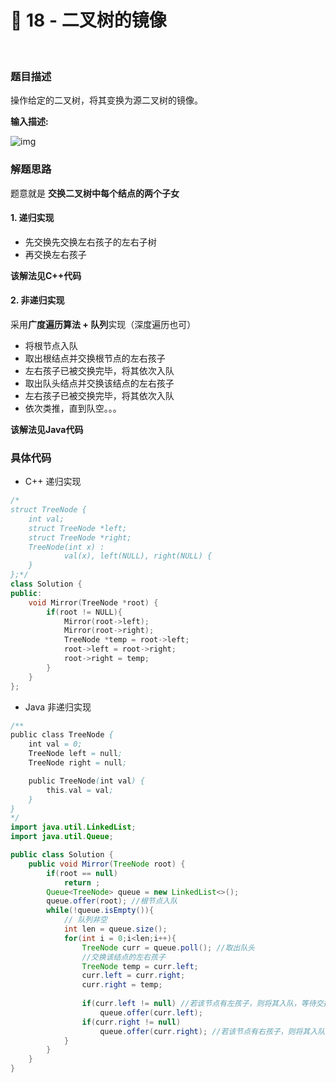 #  🤡 18 - 二叉树的镜像

<br>

### 题目描述

操作给定的二叉树，将其变换为源二叉树的镜像。

**输入描述:**

![img](https://cdn.nlark.com/yuque/0/2020/png/1237282/1586187531137-27a1bc16-dc15-4f34-ab67-1bb90f8129ba.png)



### 解题思路

题意就是 **交换二叉树中每个结点的两个子女**



#### 1. 递归实现

- 先交换先交换左右孩子的左右子树
- 再交换左右孩子



**该解法见C++代码**



#### 2. 非递归实现



采用**广度遍历算法 + 队列**实现（深度遍历也可）



- 将根节点入队
- 取出根结点并交换根节点的左右孩子
- 左右孩子已被交换完毕，将其依次入队
- 取出队头结点并交换该结点的左右孩子
- 左右孩子已被交换完毕，将其依次入队
- 依次类推，直到队空。。。



**该解法见Java代码**



### 具体代码

- C++ 递归实现

```c++
/*
struct TreeNode {
    int val;
    struct TreeNode *left;
    struct TreeNode *right;
    TreeNode(int x) :
            val(x), left(NULL), right(NULL) {
    }
};*/
class Solution {
public:
    void Mirror(TreeNode *root) {
        if(root != NULL){
            Mirror(root->left);
            Mirror(root->right);
            TreeNode *temp = root->left;
            root->left = root->right;
            root->right = temp;
        }
    }
};
```



- Java 非递归实现



```java
/**
public class TreeNode {
    int val = 0;
    TreeNode left = null;
    TreeNode right = null;

    public TreeNode(int val) {
        this.val = val;
    }
}
*/
import java.util.LinkedList;
import java.util.Queue;

public class Solution {
    public void Mirror(TreeNode root) {
        if(root == null)
            return ;
        Queue<TreeNode> queue = new LinkedList<>();
        queue.offer(root); //根节点入队
        while(!queue.isEmpty()){
            // 队列非空
            int len = queue.size();
            for(int i = 0;i<len;i++){ 
                TreeNode curr = queue.poll(); //取出队头
                //交换该结点的左右孩子
                TreeNode temp = curr.left;
                curr.left = curr.right;
                curr.right = temp;
                
                if(curr.left != null) //若该节点有左孩子，则将其入队，等待交换
                    queue.offer(curr.left);
                if(curr.right != null)
                    queue.offer(curr.right); //若该节点有右孩子，则将其入队，等待交换
            }
        }
    }   
}
```